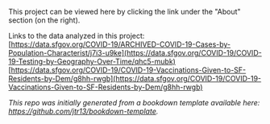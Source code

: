 This project can be viewed here by clicking the link under the "About" section (on the right). 

Links to the data analyzed in this project:\
[https://data.sfgov.org/COVID-19/ARCHIVED-COVID-19-Cases-by-Population-Characterist/j7i3-u9ke](https://data.sfgov.org/COVID-19/COVID-19-Testing-by-Geography-Over-Time/qhc5-mubk) \
[https://data.sfgov.org/COVID-19/COVID-19-Vaccinations-Given-to-SF-Residents-by-Dem/g8hh-rwgb](https://data.sfgov.org/COVID-19/COVID-19-Vaccinations-Given-to-SF-Residents-by-Dem/g8hh-rwgb)







*This repo was initially generated from a bookdown template available here: https://github.com/jtr13/bookdown-template.*


